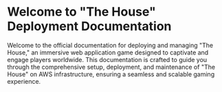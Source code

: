 
# Welcome to "The House" Deployment Documentation

Welcome to the official documentation for deploying and managing "The House," an immersive web application game designed to captivate and engage players worldwide. This documentation is crafted to guide you through the comprehensive setup, deployment, and maintenance of "The House" on AWS infrastructure, ensuring a seamless and scalable gaming experience.


